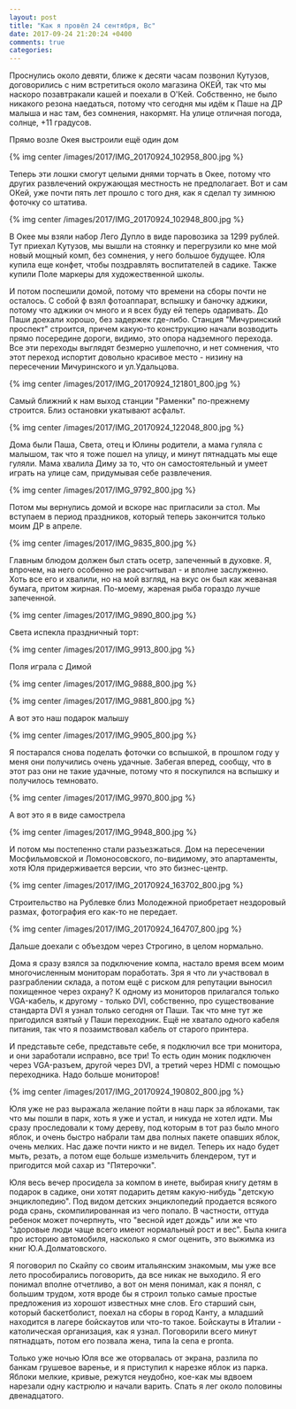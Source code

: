 ```yaml
---
layout: post
title: "Как я провёл 24 сентября, Вс"
date: 2017-09-24 21:20:24 +0400
comments: true
categories: 
---
```

Проснулись около девяти, ближе к десяти часам позвонил Кутузов, договорились с ним встретиться около магазина ОКЕЙ, так что мы наскоро позавтракали кашей и поехали в О'Кей. Собственно, не было никакого резона наедаться, потому что сегодня мы идём к Паше на ДР малыша и нас там, без сомнения, накормят. На улице отличная погода, солнце, +11 градусов.

Прямо возле Окея выстроили ещё один дом

{% img center /images/2017/IMG_20170924_102958_800.jpg %}

Теперь эти лошки смогут целыми днями торчать в Окее, потому что других развлечений окружающая местность не предполагает. Вот и сам ОКей, уже почти пять лет прошло с того дня, как я сделал ту зимнюю фоточку со штатива. 

{% img center /images/2017/IMG_20170924_102948_800.jpg %}

В Окее мы взяли набор Лего Дупло в виде паровозика за 1299 рублей. Тут приехал Кутузов, мы вышли на стоянку и перегрузили ко мне мой новый мощный комп, без сомнения, у него большое будущее. Юля купила еще конфет, чтобы поздравлять воспитателей в садике. Также купили Поле маркеры для художественной школы.

И потом поспешили домой, потому что времени на сборы почти не осталось. С собой ф взял фотоаппарат, вспышку и баночку аджики, потому что аджики оч много и я всех буду ей теперь одаривать. До Паши доехали хорошо, без задержек где-либо. Станция "Мичуринский проспект" строится, причем какую-то конструкцию начали возводить прямо посередине дороги, видимо, это опора надземного перехода. Все эти переходы выглядят безмерно ушлепочно, и нет сомнения, что этот переход испортит довольно красивое место - низину на пересечении Мичуринского и ул.Удальцова.

{% img center /images/2017/IMG_20170924_121801_800.jpg %}

Самый ближний к нам выход станции "Раменки" по-прежнему строится. Близ остановки укатывают асфальт.

{% img center /images/2017/IMG_20170924_122048_800.jpg %}

Дома были Паша, Света, отец и Юлины родители, а мама гуляла с малышом, так что я тоже пошел на улицу, и минут пятнадцать мы еще гуляли. Мама хвалила Диму за то, что он самостоятельный и умеет играть на улице сам, придумывая себе развлечения.

{% img center /images/2017/IMG_9792_800.jpg %}

Потом мы вернулись домой и вскоре нас пригласили за стол. Мы вступаем в период праздников, который теперь закончится только моим ДР в апреле.

{% img center /images/2017/IMG_9835_800.jpg %}

Главным блюдом должен был стать осетр, запеченный в духовке. Я, впрочем, на него особенно не рассчитывал - и вполне заслуженно. Хоть все его и хвалили, но на мой взгляд, на вкус он был как жеваная бумага, притом жирная. По-моему, жареная рыба гораздо лучше запеченной.

{% img center /images/2017/IMG_9890_800.jpg %}

Света испекла праздничный торт:

{% img center /images/2017/IMG_9913_800.jpg %}

Поля играла с Димой 

{% img center /images/2017/IMG_9888_800.jpg %}

{% img center /images/2017/IMG_9881_800.jpg %}

А вот это наш подарок малышу

{% img center /images/2017/IMG_9905_800.jpg %}

Я постарался снова поделать фоточки со вспышкой, в прошлом году у меня они получились очень удачные. Забегая вперед, сообщу, что в этот раз они не такие удачные, потому что я поскупился на вспышку и получилось темновато.

{% img center /images/2017/IMG_9970_800.jpg %}

А вот это я в виде самострела

{% img center /images/2017/IMG_9948_800.jpg %}

И потом мы постепенно стали разъезжаться. Дом на пересечении Мосфильмовской и Ломоносовского, по-видимому, это апартаменты, хотя Юля придерживается версии, что это бизнес-центр.

{% img center /images/2017/IMG_20170924_163702_800.jpg %}

Строительство на Рублевке близ Молодежной приобретает нездоровый размах, фотография его как-то не передает.

{% img center /images/2017/IMG_20170924_164707_800.jpg %}

Дальше доехали с объездом через Строгино, в целом нормально.

Дома я сразу взялся за подключение компа, настало время всем моим многочисленным мониторам поработать. Зря я что ли участвовал в разграблении склада, а потом ещё с риском для репутации выносил похищенное через охрану? К одному из мониторов прилагался только VGA-кабель, к другому - только DVI, собственно, про существование стандарта DVI я узнал только сегодня от Паши. Так что мне тут же пригодился взятый у Паши переходник. Ещё не хватало одного кабеля питания, так что я позаимствовал кабель от старого принтера.

И представьте себе, представьте себе, я подключил все три монитора, и они заработали исправно, все три! То есть один моник подключен через VGA-разъем, другой через DVI, а третий через HDMI с помощью переходника. Надо больше мониторов!

{% img center /images/2017/IMG_20170924_190802_800.jpg %}

Юля уже не раз выражала желание пойти в наш парк за яблоками, так что мы пошли в парк, хоть я уже и устал, и никуда не хотел идти. Мы сразу проследовали к тому дереву, под которым в тот раз было много яблок, и очень быстро набрали там два полных пакете опавших яблок, очень мелких. Нас даже почти никто и не видел. Теперь их надо будет мыть, резать, а потом еще больше измельчить блендером, тут и пригодится мой сахар из "Пятерочки".

Юля весь вечер просидела за компом в инете, выбирая книгу детям в подарок в садике, они хотят подарить детям какую-нибудь "детскую энциклопедию". Под видом детских энциклопедий продается всякого рода срань, скомпилированная из чего попало. В частности, оттуда ребенок может почерпнуть, что "весной идет дождь" или же что "здоровые люди чаще всего имеют нормальный рост и вес". Была книга про историю автомобиля, насколько я смог оценить, это выжимка из книг Ю.А.Долматовского. 

Я поговорил по Скайпу со своим итальянским знакомым, мы уже все лето прособирались поговорить, да все никак не выходило. Я его понимал вполне отчетливо, а вот он меня понимал, как я понял, с большим трудом, хотя вроде бы я строил только самые простые предложения из хорошот известных мне слов. Его старший сын, который баскетболист, поехал на сборы в город Канту, а младший находится в лагере бойскаутов или что-то такое. Бойскауты в Италии - католическая организация, как я узнал. Поговорили всего минут пятнадцать, потом его позвала жена, типа la cena e pronta.

Только уже ночью Юля все же оторвалась от экрана, разлила по банкам грушевое варенье, и я приступил к нарезке яблок из парка. Яблоки мелкие, кривые, режутся неудобно, кое-как мы вдвоем нарезали одну кастрюлю и начали варить. Спать я лег около половины двенадцатого.